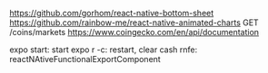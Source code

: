 https://github.com/gorhom/react-native-bottom-sheet
https://github.com/rainbow-me/react-native-animated-charts
GET /coins/markets
https://www.coingecko.com/en/api/documentation

expo start: start
expo r -c: restart, clear cash
rnfe: reactNAtiveFunctionalExportComponent
